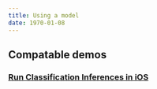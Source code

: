 ```yaml
---
title: Using a model
date: 1970-01-08
---
```

## Compatable demos
### [Run Classification Inferences in iOS](https://github.com/cloud-annotations/classification-ios/)

